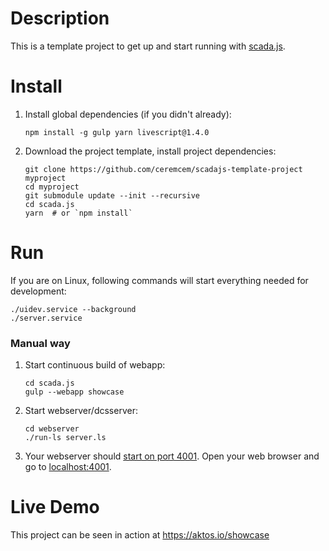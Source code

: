 # Description 

This is a template project to get up and start running with [scada.js](https://github.com/aktos-io/scada.js). 

# Install

1. Install global dependencies (if you didn't already): 

       npm install -g gulp yarn livescript@1.4.0

2. Download the project template, install project dependencies: 

       git clone https://github.com/ceremcem/scadajs-template-project myproject
       cd myproject 
       git submodule update --init --recursive
       cd scada.js
       yarn  # or `npm install`
    
# Run 

If you are on Linux, following commands will start everything needed for development: 

    ./uidev.service --background
    ./server.service 

### Manual way 

1. Start continuous build of webapp: 
 
       cd scada.js
       gulp --webapp showcase 
       
2. Start webserver/dcsserver: 
  
       cd webserver
       ./run-ls server.ls 
       
3. Your webserver should [start on port 4001](./webserver/configuration.ls). Open your web browser and go to [localhost:4001](http://localhost:4001). 

# Live Demo 

This project can be seen in action at https://aktos.io/showcase
